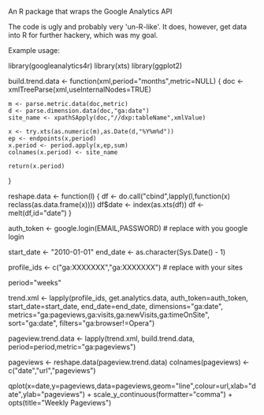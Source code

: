 An R package that wraps the Google Analytics API

The code is ugly and probably very 'un-R-like'. It does, however, get
data into R for further hackery, which was my goal.

Example usage:

library(googleanalytics4r)
library(xts)
library(ggplot2)

build.trend.data <- function(xml,period="months",metric=NULL) {
	doc <- xmlTreeParse(xml,useInternalNodes=TRUE)
	
	m <- parse.metric.data(doc,metric)
	d <- parse.dimension.data(doc,"ga:date")
	site_name <- xpathSApply(doc,"//dxp:tableName",xmlValue)

	x <- try.xts(as.numeric(m),as.Date(d,"%Y%m%d"))
	ep <- endpoints(x,period)
	x.period <- period.apply(x,ep,sum)
	colnames(x.period) <- site_name
	
	return(x.period)
}

reshape.data <- function(l) {
  df <- do.call("cbind",lapply(l,function(x) reclass(as.data.frame(x))))
  df$date <- index(as.xts(df))
  df <- melt(df,id="date")
}

auth_token <- google.login(EMAIL,PASSWORD) # replace with you google login

start_date <- "2010-01-01"
end_date <- as.character(Sys.Date() - 1)

profile_ids <- c("ga:XXXXXXX","ga:XXXXXXX") # replace with your sites

period="weeks"

trend.xml <- lapply(profile_ids,
    get.analytics.data,
    auth_token=auth_token,
    start_date=start_date,
    end_date=end_date,
    dimensions="ga:date",
    metrics="ga:pageviews,ga:visits,ga:newVisits,ga:timeOnSite",
    sort="ga:date",
    filters="ga:browser!=Opera")
    
pageview.trend.data <- lapply(trend.xml,
    build.trend.data,
    period=period,metric="ga:pageviews")

pageviews <- reshape.data(pageview.trend.data)
colnames(pageviews) <- c("date","url","pageviews")

qplot(x=date,y=pageviews,data=pageviews,geom="line",colour=url,xlab="date",ylab="pageviews") + scale_y_continuous(formatter="comma") + opts(title="Weekly Pageviews")
